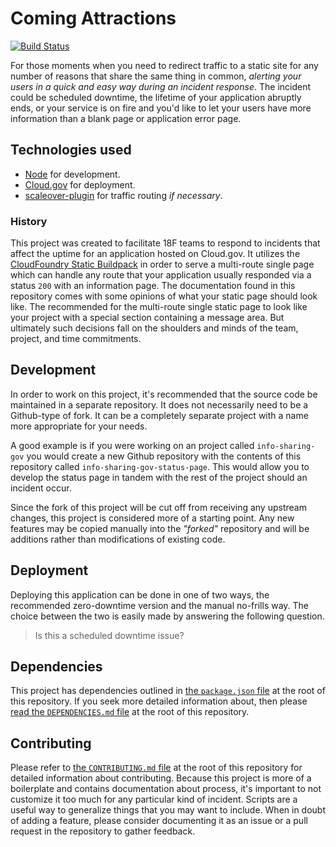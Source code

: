 # Coming Attractions

[![Build Status](https://travis-ci.org/18F/coming-attractions.svg?branch=master)](https://travis-ci.org/18F/coming-attractions)

For those moments when you need to redirect traffic to a static site for any
number of reasons that share the same thing in common, _alerting your users in a
quick and easy way during an incident response_. The incident could be scheduled
downtime, the lifetime of your application abruptly ends, or your service is on
fire and you'd like to let your users have more information than a blank page or
application error page.

## Technologies used

- [Node](https://nodejs.org) for development.
- [Cloud.gov](https://cloud.gov) for deployment.
- [scaleover-plugin](https://github.com/krujos/scaleover-plugin) for traffic
  routing _if necessary_.

### History

This project was created to facilitate 18F teams to respond to incidents that
affect the uptime for an application hosted on Cloud.gov. It utilizes the
[CloudFoundry Static Buildpack][cf-static-buildpack] in order to serve a
multi-route single page which can handle any route that your application usually
responded via a status `200` with an information page. The documentation found in
this repository comes with some opinions of what your static page should look
like. The recommended for the multi-route single static page to look like your
project with a special section containing a message area. But ultimately such
decisions fall on the shoulders and minds of the team, project, and time
commitments.

[cf-static-buildpack]: https:// "CloudFoundry Static Buildpack"

## Development

In order to work on this project, it's recommended that the source code be
maintained in a separate repository. It does not necessarily need to be a
Github-type of fork. It can be a completely separate project with a name more
appropriate for your needs.

A good example is if you were working on an project called `info-sharing-gov`
you would create a new Github repository with the contents of this repository
called `info-sharing-gov-status-page`. This would allow you to develop the
status page in tandem with the rest of the project should an incident occur.

Since the fork of this project will be cut off from receiving any upstream
changes, this project is considered more of a starting point. Any new features
may be copied manually into the _"forked"_ repository and will be additions
rather than modifications of existing code.

## Deployment

Deploying this application can be done in one of two ways, the recommended
zero-downtime version and the manual no-frills way. The choice between the two
is easily made by answering the following question.

> Is this a scheduled downtime issue?

## Dependencies

This project has dependencies outlined in [the `package.json` file](package.json)
at the root of this repository. If you seek more detailed information about,
then please [read the `DEPENDENCIES.md` file](DEPENDENCIES.md) at the root of
this repository.

## Contributing

Please refer to [the `CONTRIBUTING.md` file](CONTRIBUTING.md) at the root of
this repository for detailed information about contributing. Because this
project is more of a boilerplate and contains documentation about process, it's
important to not customize it too much for any particular kind of incident.
Scripts are a useful way to generalize things that you may want to include. When
in doubt of adding a feature, please consider documenting it as an issue or a
pull request in the repository to gather feedback.
